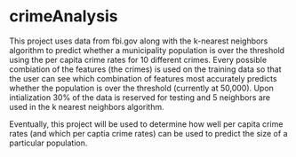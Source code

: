 # crimeAnalysis

This project uses data from fbi.gov along with the k-nearest neighbors algorithm to predict whether a municipality population is over the threshold using the per capita crime rates for 10 different crimes. Every possible combiation of the features (the crimes) is used on the training data so that the user can see which combination of features most accurately predicts whether the population is over the threshold (currently at 50,000). Upon intialization 30% of the data is reserved for testing and 5 neighbors are used in the k nearest neighbors algorithm.

Eventually, this project will be used to determine how well per capita crime rates (and which per captia crime rates) can be used to predict the size of a particular population. 
